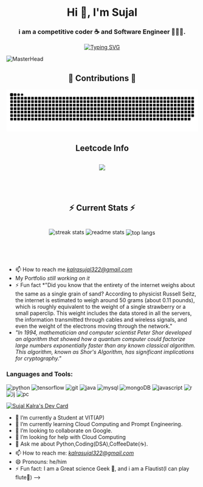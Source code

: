 <h1 align="center">Hi 👋, I'm Sujal</h1>
<h3 align="center">i am a competitive coder ☕ and Software Engineer 🧑🏼‍💻.</h3>

<div align="center">
<a href="#"><img src="https://readme-typing-svg.demolab.com?font=Fira+Code&size=27&pause=1000&color=blue &width=470&lines=Hello+Fellow+%3C%2FDevelopers%3E;if(brain!%3Dempty)+keepCoding()+;else++orderCoffee()+" alt="Typing SVG" /></a>
<!-- [![Typing SVG](https://readme-typing-svg.demolab.com?font=Fira+Code&pause=1000&width=435&lines=Hello+Fellow+%3C%2FDevelopers%3E;if(brain+!%3D+empty)+%7B++keepCoding()++%7D+;else+%7B++orderCoffee()++%7D)](https://git.io/typing-svg) -->
</div>

![MasterHead](https://miro.medium.com/max/1400/1*OxT7UjIwhklKE8d8SFyo7g.gif)


<div align="center"> 
  
<h2>🐍 Contributions 🐍</h2>
  <img alt="snake eating my contributions" src="https://raw.githubusercontent.com/salesp07/salesp07/output/github-contribution-grid-snake.svg" />
</div>
<h2 align="center">Leetcode Info<h2>

<p align="center">
  
  <img  align=top flex-grow=1 src="https://leetcard.jacoblin.cool/SUJAL_KALRA?theme=dark&font=Nunito&ext=heatmap" />  
</p>



<br/>
  <h2 align="center">⚡ Current Stats ⚡</h2>
<br>
<div align=center>
  <img width=390 src="https://streak-stats.demolab.com/?user=sujalkalra&count_private=true&theme=react&border_radius=10" alt="streak stats"/>
  <img width=390 src="https://github-readme-stats.vercel.app/api?username=sujalkalra&show_icons=true&theme=react&rank_icon=github&border_radius=10" alt="readme stats" />
  <img width=325 align="center" src="https://github-readme-stats.vercel.app/api/top-langs/?username=sujalkalra&hide=HTML&langs_count=8&layout=compact&theme=react&border_radius=10&size_weight=0.5&count_weight=0.5&exclude_repo=github-readme-stats" alt="top langs" />
</div>

  <br/>

<br/><br/>





- 📫 How to reach me *kalrasujal322@gmail.com*
- My Portfolio *still working on it*
- ⚡ Fun fact *"Did you know that the entirety of the internet weighs about the same as a single grain of sand? According to physicist Russell Seitz, the internet is estimated to weigh around 50 grams (about 0.11 pounds), which is roughly equivalent to the weight of a single strawberry or a small paperclip. This weight includes the data stored in all the servers, the information transmitted through cables and wireless signals, and even the weight of the electrons moving through the network."
- *"In 1994, mathematician and computer scientist Peter Shor developed an algorithm that showed how a quantum computer could factorize large numbers exponentially faster than any known classical algorithm. This algorithm, known as Shor's Algorithm, has significant implications for cryptography."*


<p align="left">

<a href="https://instagram.com/kalrasujal" target="blank"></a>
</p>
<h3 align="left">Languages and Tools:</h3>
<p align="left">   




<img src="https://user-images.githubusercontent.com/74038190/212257472-08e52665-c503-4bd9-aa20-f5a4dae769b5.gif" alt="python"  width="40" height="40"/>
<img src="https://cdn.jsdelivr.net/gh/devicons/devicon@latest/icons/tensorflow/tensorflow-original.svg" alt="tensorflow"  width="40" height="40"/>
<img src="https://user-images.githubusercontent.com/74038190/212281775-b468df30-4edc-4bf8-a4ee-f52e1aaddc86.gif" alt="git"  width="80" height="40"/>
<img src="https://cdn.jsdelivr.net/gh/devicons/devicon@latest/icons/java/java-original.svg" alt="java"  width="40" height="40"/>
<img src="https://cdn.jsdelivr.net/gh/devicons/devicon@latest/icons/mysql/mysql-original-wordmark.svg"  alt="mysql"  width="40" height="40"/>
<img src="https://cdn.jsdelivr.net/gh/devicons/devicon@latest/icons/mongodb/mongodb-original.svg" alt="mongoDB"  width="40" height="40"/>

<img src="https://user-images.githubusercontent.com/74038190/212257454-16e3712e-945a-4ca2-b238-408ad0bf87e6.gif" alt="javascript" width="40" height="40" color="white"/> 
<img src="https://cdn.jsdelivr.net/gh/devicons/devicon@latest/icons/r/r-original.svg" alt="r"  width="40" height="40"/>
<img src="https://cdn.jsdelivr.net/gh/devicons/devicon@latest/icons/intellij/intellij-original.svg" alt="ij"  width="40" height="40"/> 
<img src="https://cdn.jsdelivr.net/gh/devicons/devicon@latest/icons/pycharm/pycharm-original.svg" alt="pc"  width="40" height="40"/>

</p>
<a href="https://app.daily.dev/sujalkalra"><img src="https://api.daily.dev/devcards/v2/2DvLWirewh8DbYMBouwY5.png?type=wide&r=4oj" width="652" alt="Sujal Kalra's Dev Card"/></a>



- 🔭 I’m currently a Student at VIT(AP)
- 🌱 I’m currently learning  Cloud Computing and Prompt Engineering.
- 👯 I’m looking to collaborate on Google.
- 🤔 I’m looking for help with Cloud Computing
- 💬 Ask me about Python,Coding(DSA),CoffeeDate(☕).
- 📫 How to reach me: *kalrasujal322@gmail.com*
- 😄 Pronouns: he/him
- ⚡ Fun fact: I am a Great science Geek 🔭, and i am a Flautist(I can play flute🪈)
-->
